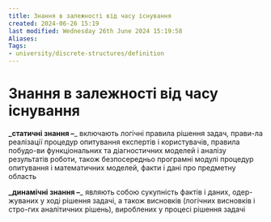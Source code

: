 ```yaml
---
title: Знання в залежності від часу існування
created: 2024-06-26 15:19
last modified: Wednesday 26th June 2024 15:19:58
Aliases:
Tags:
- university/discrete-structures/definition
---
```

# Знання в залежності від часу існування

**_статичні знання –**_ включають логічні правила рішення задач, прави-ла реалізації процедур опитування експертів і користувачів, правила побудо-ви функціональних та діагностичних моделей і аналізу результатів роботи, також безпосередньо програмні модулі процедур опитування і математичних моделей, факти і дані про предметну область

**_динамічні знання –**_ являють собою сукупність фактів і даних, одер-жуваних у ході рішення задачі, а також висновків (логічних висновків і стро-гих аналітичних рішень), вироблених у процесі рішення задачі
